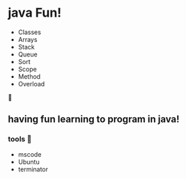 # java Fun!
- Classes 
- Arrays 
- Stack 
- Queue 
- Sort 
- Scope 
- Method 
- Overload


:bread:
## having fun learning to program in java!

### tools :wrench:
- mscode
- Ubuntu
- terminator
